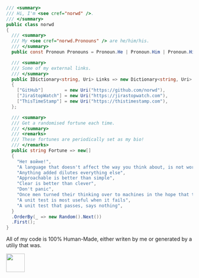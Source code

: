 <!-- markdownlint-disable -->

<!-- WARNING! ANY CHANGES MADE HERE WILL BE LOST -->

```csharp
/// <summary>
/// Hi, I'm <see cref="norwd" />.
/// </summary>
public class norwd
{
  /// <summary>
  /// My <see cref="norwd.Pronouns" /> are he/him/his.
  /// </summary>
  public const Pronoun Pronouns = Pronoun.He | Pronoun.Him | Pronoun.His;

  /// <summary>
  /// Some of my external links.
  /// </summary>
  public IDictionary<string, Uri> Links => new Dictionary<string, Uri>
  {
    ["GitHub"]        = new Uri("https://github.com/norwd"),
    ["JiraStopWatch"] = new Uri("https://jirastopwatch.com"),
    ["ThisTimeStamp"] = new Uri("https://thistimestamp.com"),
  };

  /// <summary>
  /// Get a randomised fortune each time.
  /// </summary>
  /// <remarks>
  /// These fortunes are periodically set as my bio!
  /// </remarks>
  public string Fortune => new[]
  {
    "Нет войне!",
    "A language that doesn't affect the way you think about, is not worth knowing",
    "Anything added dilutes everything else",
    "Approachable is better than simple",
    "Clear is better than clever",
    "Don't panic",
    "Once men turned their thinking over to machines in the hope that this would set them free. But that only permitted other men with machines to enslave them.",
    "A unit test is most useful when it fails",
    "A unit test that passes, says nothing",
  }
  .OrderBy(_ => new Random().Next())
  .First();
}
```

All of my code is 100% Human-Made, either writen by me or generated by a utiliy that was.

<img src="/../../../../norwd/human/blob/main/docs/automatic-logo.svg" height="50" />

